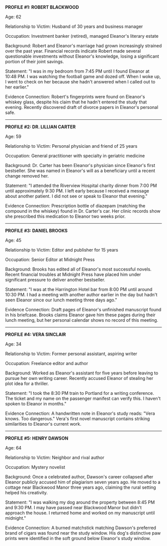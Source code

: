 **PROFILE #1: ROBERT BLACKWOOD**

Age: 62

Relationship to Victim: Husband of 30 years and business manager

Occupation: Investment banker (retired), managed Eleanor's literary estate

Background: Robert and Eleanor's marriage had grown increasingly strained over the past year. Financial records indicate Robert made several questionable investments without Eleanor's knowledge, losing a significant portion of their joint savings.

Statement: "I was in my bedroom from 7:45 PM until I found Eleanor at 10:48 PM. I was watching the football game and dozed off. When I woke up, I went to check on her because she hadn't answered when I called out to her earlier."

Evidence Connection: Robert's fingerprints were found on Eleanor's whiskey glass, despite his claim that he hadn't entered the study that evening. Recently discovered draft of divorce papers in Eleanor's personal safe.

---
**PROFILE #2: DR. LILLIAN CARTER**

Age: 59

Relationship to Victim: Personal physician and friend of 25 years

Occupation: General practitioner with specialty in geriatric medicine

Background: Dr. Carter has been Eleanor's physician since Eleanor's first bestseller. She was named in Eleanor's will as a beneficiary until a recent change removed her.

Statement: "I attended the Riverview Hospital charity dinner from 7:00 PM until approximately 9:30 PM. I left early because I received a message about another patient. I did not see or speak to Eleanor that evening."

Evidence Connection: Prescription bottle of diazepam (matching the compound in the whiskey) found in Dr. Carter's car. Her clinic records show she prescribed this medication to Eleanor two weeks prior.

---
**PROFILE #3: DANIEL BROOKS**

Age: 45

Relationship to Victim: Editor and publisher for 15 years

Occupation: Senior Editor at Midnight Press

Background: Brooks has edited all of Eleanor's most successful novels. Recent financial troubles at Midnight Press have placed him under significant pressure to deliver another bestseller.

Statement: "I was at the Harrington Hotel bar from 8:00 PM until around 10:30 PM. I had a meeting with another author earlier in the day but hadn't seen Eleanor since our lunch meeting three days ago."

Evidence Connection: Draft pages of Eleanor's unfinished manuscript found in his briefcase. Brooks claims Eleanor gave him these pages during their lunch meeting, but her personal calendar shows no record of this meeting.

---
**PROFILE #4: VERA SINCLAIR**

Age: 34

Relationship to Victim: Former personal assistant, aspiring writer

Occupation: Freelance editor and author

Background: Worked as Eleanor's assistant for five years before leaving to pursue her own writing career. Recently accused Eleanor of stealing her plot idea for a thriller.

Statement: "I took the 8:30 PM train to Portland for a writing conference. The ticket and my name on the passenger manifest can verify this. I haven't spoken to Eleanor in months."

Evidence Connection: A handwritten note in Eleanor's study reads: "Vera knows. Too dangerous." Vera's first novel manuscript contains striking similarities to Eleanor's current work.

---
**PROFILE #5: HENRY DAWSON**

Age: 64

Relationship to Victim: Neighbor and rival author

Occupation: Mystery novelist

Background: Once a celebrated author, Dawson's career collapsed after Eleanor publicly accused him of plagiarism seven years ago. He moved to a cottage near Blackwood Manor three years ago, claiming the rural setting helped his creativity.

Statement: "I was walking my dog around the property between 8:45 PM and 9:30 PM. I may have passed near Blackwood Manor but didn't approach the house. I returned home and worked on my manuscript until midnight."

Evidence Connection: A burned matchstick matching Dawson's preferred brand of cigars was found near the study window. His dog's distinctive paw prints were identified in the soft ground below Eleanor's study window.
